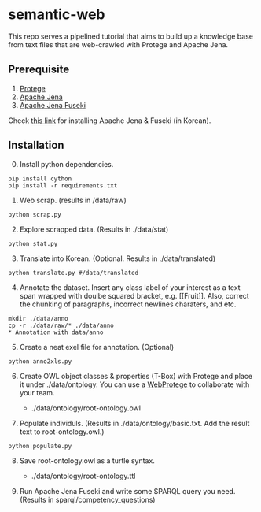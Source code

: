 # semantic-web
This repo serves a pipelined tutorial that aims to build up a knowledge base from text files that are web-crawled with Protege and Apache Jena.

## Prerequisite
1. [Protege](https://protege.stanford.edu/)
2. [Apache Jena](https://jena.apache.org/download/index.cgi)
3. [Apache Jena Fuseki](https://jena.apache.org/download/index.cgi)

Check [this link](https://www.youtube.com/watch?reload=9&v=8F3TWJvgmBU) for installing Apache Jena & Fuseki (in Korean).

## Installation

0. Install python dependencies.
```
pip install cython
pip install -r requirements.txt
```
1. Web scrap. (results in /data/raw)
```
python scrap.py
```
2. Explore scrapped data. (Results in ./data/stat)
```
python stat.py
```
3. Translate into Korean. (Optional. Results in ./data/translated)
```
python translate.py #/data/translated
```
4. Annotate the dataset. Insert any class label of your interest as a text span wrapped with doulbe squared bracket, e.g. [[Fruit]]. Also, correct the chunking of paragraphs, incorrect newlines charaters, and etc.
```
mkdir ./data/anno
cp -r ./data/raw/* ./data/anno
* Annotation with data/anno
```
5. Create a neat exel file for annotation. (Optional)
```
python anno2xls.py
```

6. Create OWL object classes & properties (T-Box) with Protege and place it under ./data/ontology. You can  use a [WebProtege](https://webprotege.stanford.edu/) to collaborate with your team.

    * ./data/ontology/root-ontology.owl

7. Populate individuls. (Results in ./data/ontology/basic.txt. Add the result text to root-ontology.owl.)
```
python populate.py
```
8. Save root-ontology.owl as a turtle syntax.

    * ./data/ontology/root-ontology.ttl

9. Run Apache Jena Fuseki and write some SPARQL query you need. (Results in sparql/competency_questions)